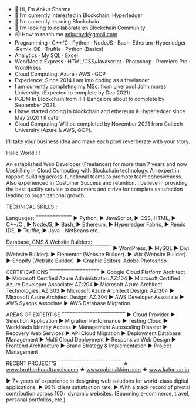 - 👋 Hi, I’m Ankur Sharma 
- 👀 I’m currently interested in Blockchain, Hyperledger
- 🌱 I’m currently learning Blockchain
- 💞️ I’m looking to collaborate on Blockchain Community
- 📫 How to reach me ankurnyd@gmail.com
- Programming · C++/C · Python · NodeJS · Bash· Etherum ·Hyperledger ·Remix IDE · Truffle · Python (Basics)
- Analytics · My SQL · Excel
- Web/Media Express · HTML/CSS/Javascript · Photoshop · Premiere Pro · WordPress
- Cloud Computing: Azure · AWS · GCP
- Experience: Since 2014 I am into coding as a freelancer
- I am currently completing my MSc. from Liverpool John mores University. (Expected to complete by Dec 2021).
- PGDM In Blockchain from IIIT Bangalore about to complete by September 2021.
- I have started coding in blockchain and ethereum & Hyperledger since May 2020 till date.
- Cloud Computing-Will be completed by November 2021 from Caltech University (Azure & AWS, GCP).

I'll take your business idea and make each pixel reverberate with your story.

Hello World !!!

An established Web Developer (Freelancer) for more than 7 years and now Upskilling in Cloud Computing with Blockchain technology.
An expert in rapport building across-functional teams to promote team cohesiveness. 
Also experienced in Customer Success and retention.
I believe in providing the best quality service to customers and strive for complete satisfaction leading to organizational growth.


TECHNICAL SKILLS :

Languages:
‾‾‾‾‾‾‾‾‾‾‾‾‾
► Python,
► JavaScript,
► CSS, HTML,
► C++/C ,
► NodeJS,
► Bash,
► Ethereum,
► Hyperledger Fabric,
► Remix IDE,
► Truffle,
► Java - NetBeans etc.

Database, CMS & Website Builders:
‾‾‾‾‾‾‾‾‾‾‾‾‾‾‾‾‾‾‾‾‾‾‾‾‾‾‾‾‾‾‾‾‾‾‾‾‾‾
► WordPress,
► MySQL
► Divi (Website Builder).
► Elementor (Website Builder).
► Wix (Website Builder).
► Shopify (Website Builder).
► Graphic Editors: Adobe Photoshop

CERTIFICATIONS
‾‾‾‾‾‾‾‾‾‾‾‾‾‾‾‾‾‾
► Google Cloud Platform Architect
► Microsoft Certified Azure Administrator: AZ:104
► Microsoft Certified Azure Developer Associate: AZ:204
► Microsoft Azure Architect Technologies: AZ:303
► Microsoft Azure Architect Design: AZ:304
► Microsoft Azure Architect Design: AZ:304
► AWS Developer Associate
► AWS Sysops Associate
► AWS Database Migration

AREAS OF EXPERTISE
‾‾‾‾‾‾‾‾‾‾‾‾‾‾‾‾‾‾‾‾‾‾‾
► Cloud Provider
► Selection Application
► Migration Performance
► Testing Cloud
► Workloads Identity Access
► Management Autoscaling Disaster
► Recovery Web Services
► API Cloud Migration
► Deployment Database Management
► Multi Cloud Deployment
► Responsive Web Design
► Frontend Architecture
► Brand Strategy & Implementation
► Project Management

RECENT PROJECT'S
‾‾‾‾‾‾‾‾‾‾‾‾‾‾‾‾‾‾‾‾‾‾‾
★ www.brotherhoodtravels.com
★ www.cabinsikkim.com
★ www.kalon.co.in


► 7+ years of experience in designing web solutions for world-class digital applications.
► 99% client satisfaction rate.
► With a track record of pivotal contribution across 100+ dynamic websites.
(Spanning e-commerce, travel, personal portfolios, etc.)

<!---
ankurnyd/ankurnyd is a ✨ special ✨ repository because its `README.md` (this file) appears on your GitHub profile.
You can click the Preview link to take a look at your changes.
--->
